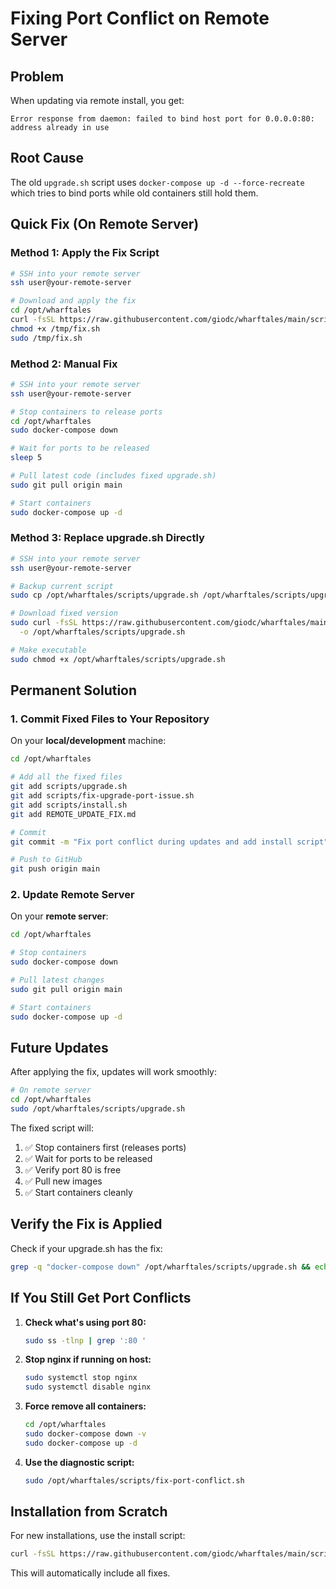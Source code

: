 # Fixing Port Conflict on Remote Server

## Problem
When updating via remote install, you get:
```
Error response from daemon: failed to bind host port for 0.0.0.0:80: address already in use
```

## Root Cause
The old `upgrade.sh` script uses `docker-compose up -d --force-recreate` which tries to bind ports while old containers still hold them.

## Quick Fix (On Remote Server)

### Method 1: Apply the Fix Script

```bash
# SSH into your remote server
ssh user@your-remote-server

# Download and apply the fix
cd /opt/wharftales
curl -fsSL https://raw.githubusercontent.com/giodc/wharftales/main/scripts/fix-upgrade-port-issue.sh -o /tmp/fix.sh
chmod +x /tmp/fix.sh
sudo /tmp/fix.sh
```

### Method 2: Manual Fix

```bash
# SSH into your remote server
ssh user@your-remote-server

# Stop containers to release ports
cd /opt/wharftales
sudo docker-compose down

# Wait for ports to be released
sleep 5

# Pull latest code (includes fixed upgrade.sh)
sudo git pull origin main

# Start containers
sudo docker-compose up -d
```

### Method 3: Replace upgrade.sh Directly

```bash
# SSH into your remote server
ssh user@your-remote-server

# Backup current script
sudo cp /opt/wharftales/scripts/upgrade.sh /opt/wharftales/scripts/upgrade.sh.backup

# Download fixed version
sudo curl -fsSL https://raw.githubusercontent.com/giodc/wharftales/main/scripts/upgrade.sh \
  -o /opt/wharftales/scripts/upgrade.sh

# Make executable
sudo chmod +x /opt/wharftales/scripts/upgrade.sh
```

## Permanent Solution

### 1. Commit Fixed Files to Your Repository

On your **local/development** machine:

```bash
cd /opt/wharftales

# Add all the fixed files
git add scripts/upgrade.sh
git add scripts/fix-upgrade-port-issue.sh
git add scripts/install.sh
git add REMOTE_UPDATE_FIX.md

# Commit
git commit -m "Fix port conflict during updates and add install script"

# Push to GitHub
git push origin main
```

### 2. Update Remote Server

On your **remote server**:

```bash
cd /opt/wharftales

# Stop containers
sudo docker-compose down

# Pull latest changes
sudo git pull origin main

# Start containers
sudo docker-compose up -d
```

## Future Updates

After applying the fix, updates will work smoothly:

```bash
# On remote server
cd /opt/wharftales
sudo /opt/wharftales/scripts/upgrade.sh
```

The fixed script will:
1. ✅ Stop containers first (releases ports)
2. ✅ Wait for ports to be released
3. ✅ Verify port 80 is free
4. ✅ Pull new images
5. ✅ Start containers cleanly

## Verify the Fix is Applied

Check if your upgrade.sh has the fix:

```bash
grep -q "docker-compose down" /opt/wharftales/scripts/upgrade.sh && echo "✓ Fix applied" || echo "✗ Fix not applied"
```

## If You Still Get Port Conflicts

1. **Check what's using port 80:**
   ```bash
   sudo ss -tlnp | grep ':80 '
   ```

2. **Stop nginx if running on host:**
   ```bash
   sudo systemctl stop nginx
   sudo systemctl disable nginx
   ```

3. **Force remove all containers:**
   ```bash
   cd /opt/wharftales
   sudo docker-compose down -v
   sudo docker-compose up -d
   ```

4. **Use the diagnostic script:**
   ```bash
   sudo /opt/wharftales/scripts/fix-port-conflict.sh
   ```

## Installation from Scratch

For new installations, use the install script:

```bash
curl -fsSL https://raw.githubusercontent.com/giodc/wharftales/main/scripts/install.sh | sudo bash
```

This will automatically include all fixes.
